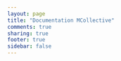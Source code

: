 ```yaml
---
layout: page
title: "Documentation MCollective"
comments: true
sharing: true
footer: true
sidebar: false 
---
```


